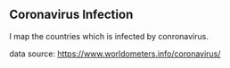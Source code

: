 ## Coronavirus Infection

I map the countries which is infected by conronavirus.

data source: https://www.worldometers.info/coronavirus/

